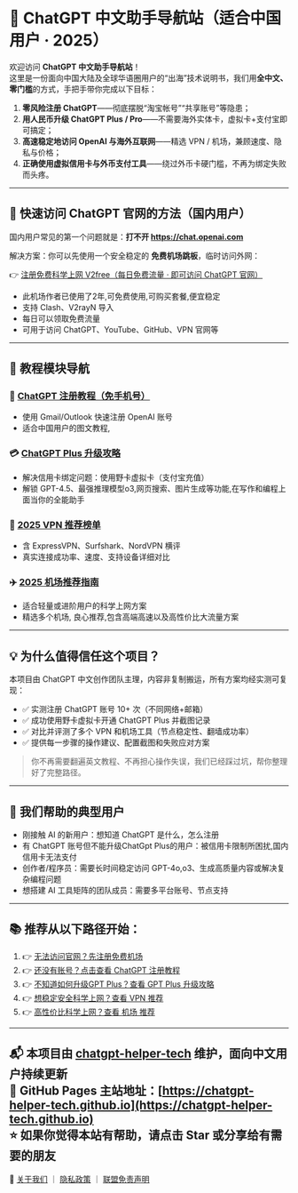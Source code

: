 
# 🤖 ChatGPT 中文助手导航站（适合中国用户 · 2025）

欢迎访问 **ChatGPT 中文助手导航站**！  
这里是一份面向中国大陆及全球华语圈用户的“出海”技术说明书，我们用**全中文、零门槛**的方式，手把手带你完成以下目标：

1. **零风险注册 ChatGPT**——彻底摆脱“淘宝帐号”“共享账号”等隐患；  
2. **用人民币升级 ChatGPT Plus / Pro**——不需要海外实体卡，虚拟卡+支付宝即可搞定；  
3. **高速稳定地访问 OpenAI 与海外互联网**——精选 VPN / 机场，兼顾速度、隐私与价格；  
4. **正确使用虚拟信用卡与外币支付工具**——绕过外币卡硬门槛，不再为绑定失败而头疼。

---

## 🚀 快速访问 ChatGPT 官网的方法（国内用户）

国内用户常见的第一个问题就是：**打不开 https://chat.openai.com**

解决方案：你可以先使用一个安全稳定的 **免费机场跳板**，临时访问外网：

👉 [注册免费科学上网 V2free（每日免费流量 · 即可访问 ChatGPT 官网）](https://w1.v2free.cc/auth/register?code=i0A3)

- 此机场作者已使用了2年,可免费使用,可购买套餐,便宜稳定
- 支持 Clash、V2rayN 导入
- 每日可以领取免费流量
- 可用于访问 ChatGPT、YouTube、GitHub、VPN 官网等

---

## 🧭 教程模块导航

### 📝 [ChatGPT 注册教程（免手机号）](https://chatgpt-helper-tech.github.io/chatgpt-register-guide/)
- 使用 Gmail/Outlook 快速注册 OpenAI 账号
- 适合中国用户的图文教程,

### 💳 [ChatGPT Plus 升级攻略](https://chatgpt-helper-tech.github.io/chatgpt-plus-guide/)
- 解决信用卡绑定问题：使用野卡虚拟卡（支付宝充值）
- 解锁 GPT-4.5、最强推理模型o3,网页搜索、图片生成等功能,在写作和编程上面当你的全能助手

### 🔐 [2025 VPN 推荐榜单](https://chatgpt-helper-tech.github.io/network-access/)
- 含 ExpressVPN、Surfshark、NordVPN 横评
- 真实连接成功率、速度、支持设备详细对比

### ✈️ [2025 机场推荐指南](https://chatgpt-helper-tech.github.io/airport-access/)
- 适合轻量或进阶用户的科学上网方案
- 精选多个机场, 良心推荐,包含高端高速以及高性价比大流量方案

---

## 💡 为什么值得信任这个项目？

本项目由 ChatGPT 中文创作团队主理，内容非复制搬运，所有方案均经实测可复现：

- ✅ 实测注册 ChatGPT 账号 10+ 次（不同网络+邮箱）
- ✅ 成功使用野卡虚拟卡开通 ChatGPT Plus 并截图记录
- ✅ 对比并评测了多个 VPN 和机场工具（节点稳定性、翻墙成功率）
- ✅ 提供每一步骤的操作建议、配置截图和失败应对方案

> 你不再需要翻遍英文教程、不再担心操作失误，我们已经踩过坑，帮你整理好了完整路径。

---

## 🎯 我们帮助的典型用户

- 刚接触 AI 的新用户：想知道 ChatGPT 是什么，怎么注册
- 有 ChatGPT 账号但不能升级ChatGpt Plus的用户：被信用卡限制所困扰,国内信用卡无法支付
- 创作者/程序员：需要长时间稳定访问 GPT-4o,o3、生成高质量内容或解决复杂编程问题
- 想搭建 AI 工具矩阵的团队成员：需要多平台账号、节点支持

---

## 📚 推荐从以下路径开始：

1. 👉 [无法访问官网？先注册免费机场](https://w1.v2free.cc/auth/register?code=i0A3)
2. 👉 [还没有账号？点击查看 ChatGPT 注册教程](https://chatgpt-helper-tech.github.io/chatgpt-register-guide/)
3. 👉 [不知道如何升级GPT Plus？查看 GPT Plus 升级攻略](https://chatgpt-helper-tech.github.io/chatgpt-plus-guide/)
4. 👉 [想稳定安全科学上网？查看 VPN 推荐](https://chatgpt-helper-tech.github.io/network-access/)
5. 👉 [高性价比科学上网？查看 机场 推荐](https://chatgpt-helper-tech.github.io/airport-access/)

---

📬 本项目由 [chatgpt-helper-tech](https://github.com/chatgpt-helper-tech) 维护，面向中文用户持续更新  
📂 GitHub Pages 主站地址：[https://chatgpt-helper-tech.github.io](https://chatgpt-helper-tech.github.io)  
⭐ 如果你觉得本站有帮助，请点击 Star 或分享给有需要的朋友  
---

📌 [关于我们](/about) ｜ [隐私政策](/privacy-policy) ｜ [联盟免责声明](/affiliate-disclosure)
